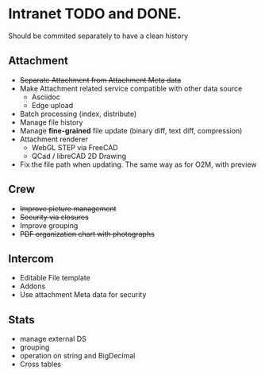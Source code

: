 # Intranet TODO and DONE. 

Should be commited separately to have a clean history

## Attachment

* ~~Separate Attachment from Attachment Meta data~~
* Make Attachment related service compatible with other data source
  * Asciidoc
  * Edge upload
* Batch processing (index, distribute)
* Manage file history
* Manage **fine-grained** file update (binary diff, text diff, compression)
* Attachment renderer
  - WebGL STEP via FreeCAD
  - QCad / libreCAD 2D Drawing
* Fix the file path when updating. The same way as for O2M, with preview

## Crew

* ~~Improve picture management~~
* ~~Security via closures~~
* Improve grouping
* ~~PDF organization chart with photographs~~

## Intercom

* Editable File template
* Addons
* Use attachment Meta data for security

## Stats

* manage external DS
* grouping
* operation on string and BigDecimal
* Cross tables
